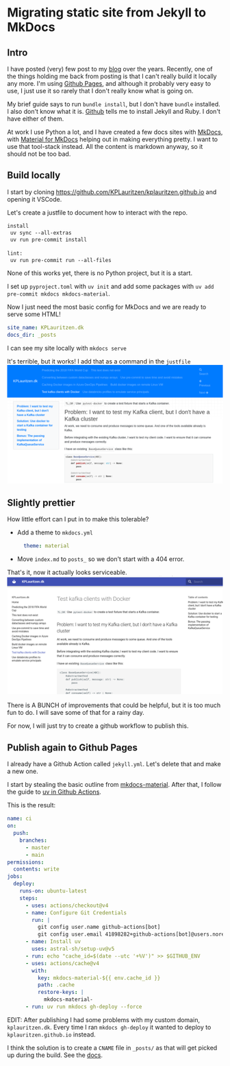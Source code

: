 # Migrating static site from Jekyll to MkDocs

## Intro

I have posted (very) few post to my [blog](http://www.kplauritzen.dk) over the years.
Recently, one of the things holding me back from posting is that I can't really build it locally any more.
I'm using [Github Pages](https://pages.github.com/), and although it probably very easy to use, I just use it so rarely that I don't really know what is going on.

My brief guide says to run `bundle install`, but I don't have `bundle` installed. I also don't know what it is.
[Github](https://docs.github.com/en/pages/setting-up-a-github-pages-site-with-jekyll/testing-your-github-pages-site-locally-with-jekyll) tells me to install Jekyll and Ruby. I don't have either of them.

At work I use Python a lot, and I have created a few docs sites with [MkDocs](https://www.mkdocs.org/), with [Material for MkDocs](https://squidfunk.github.io/mkdocs-material/) helping out in making everything pretty. I want to use that tool-stack instead.
All the content is markdown anyway, so it should not be too bad.

## Build locally

I start by cloning <https://github.com/KPLauritzen/kplauritzen.github.io> and opening it VSCode.

Let's create a justfile to document how to interact with the repo.

```justfile
install
 uv sync --all-extras
 uv run pre-commit install

lint:
 uv run pre-commit run --all-files
```

None of this works yet, there is no Python project, but it is a start.

I set up `pyproject.toml` with `uv init` and add some packages with `uv add pre-commit mkdocs mkdocs-material`.

Now I just need the most basic config for MkDocs and we are ready to serve some HTML!

```yaml
site_name: KPLauritzen.dk
docs_dir: _posts
```

I can see my site locally with `mkdocs serve`

It's terrible, but it works! I add that as a command in the `justfile`
![](images/migrate-1.png)

## Slightly prettier

How little effort can I put in to make this tolerable?

- Add a theme to `mkdocs.yml`

    ```yaml
      theme: material
    ```

- Move `index.md` to `posts_` so we don't start with a 404 error.

That's it, now it actually looks serviceable.
![](images/migrate-2.png)

There is A BUNCH of improvements that could be helpful, but it is too much fun to do. I will save some of that for a rainy day.

For now, I will just try to create a github workflow to publish this.

## Publish again to Github Pages

I already have a Github Action called `jekyll.yml`. Let's delete that and make a new one.

I start by stealing the basic outline from [mkdocs-material](https://squidfunk.github.io/mkdocs-material/publishing-your-site/#with-github-actions).
After that, I follow the guide to [uv in Github Actions](https://docs.astral.sh/uv/guides/integration/github/).

This is the result:

```yaml
name: ci 
on:
  push:
    branches:
      - master 
      - main
permissions:
  contents: write
jobs:
  deploy:
    runs-on: ubuntu-latest
    steps:
      - uses: actions/checkout@v4
      - name: Configure Git Credentials
        run: |
          git config user.name github-actions[bot]
          git config user.email 41898282+github-actions[bot]@users.noreply.github.com
      - name: Install uv
        uses: astral-sh/setup-uv@v5
      - run: echo "cache_id=$(date --utc '+%V')" >> $GITHUB_ENV 
      - uses: actions/cache@v4
        with:
          key: mkdocs-material-${{ env.cache_id }}
          path: .cache
          restore-keys: |
            mkdocs-material-
      - run: uv run mkdocs gh-deploy --force
```

EDIT: After publishing I had some problems with my custom domain, `kplauritzen.dk`. Every time I ran `mkdocs gh-deploy` it wanted to deploy to `kplauritzen.github.io` instead.

I think the solution is to create a `CNAME` file in `_posts/` as that will get picked up during the build.
See the [docs](https://www.mkdocs.org/user-guide/deploying-your-docs/#custom-domains).
